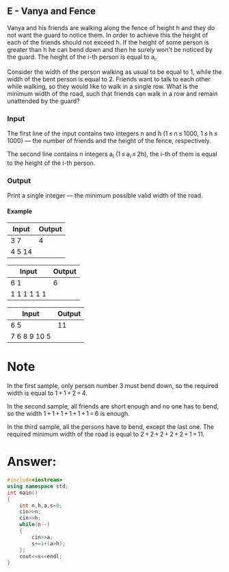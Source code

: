 ## E - Vanya and Fence

Vanya and his friends are walking along the fence of height h and they do not want the guard to notice them. In order to achieve this the height of each of the friends should not exceed h. If the height of some person is greater than h he can bend down and then he surely won't be noticed by the guard. The height of the i-th person is equal to a<sub>i</sub>.

Consider the width of the person walking as usual to be equal to 1, while the width of the bent person is equal to 2. Friends want to talk to each other while walking, so they would like to walk in a single row. What is the minimum width of the road, such that friends can walk in a row and remain unattended by the guard?

### Input

The first line of the input contains two integers n and h (1 ≤ n ≤ 1000, 1 ≤ h ≤ 1000) — the number of friends and the height of the fence, respectively.

The second line contains n integers a<sub>i</sub> (1 ≤ a<sub>i</sub> ≤ 2h), the i-th of them is equal to the height of the i-th person.

### Output

Print a single integer — the minimum possible valid width of the road.

#### Example

| Input            | Output         |
| ---------------- | -------------- |
| 3 7              | 4              |
| 4 5 14           |                |

| Input            | Output         |
| ---------------- | -------------- |
| 6 1              | 6              |
| 1 1 1 1 1 1      |                |

| Input            | Output         |
| ---------------- | -------------- |
| 6 5              | 11             |
| 7 6 8 9 10 5     |                |

# Note

In the first sample, only person number 3 must bend down, so the required width is equal to 1 + 1 + 2 = 4.

In the second sample, all friends are short enough and no one has to bend, so the width 1 + 1 + 1 + 1 + 1 + 1 = 6 is enough.

In the third sample, all the persons have to bend, except the last one. The required minimum width of the road is equal to 2 + 2 + 2 + 2 + 2 + 1 = 11.

# Answer:

```c++
#include<iostream>
using namespace std;
int main()
{
	int n,h,a,s=0;
	cin>>n;
	cin>>h;
	while(n--)
	{
		cin>>a;
		s+=1+(a>h);
	};
	cout<<s<<endl;
}
```

